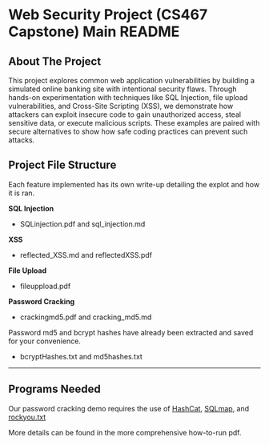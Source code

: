 # Web Security Project (CS467 Capstone) Main README

## About The Project
This project explores common web application vulnerabilities by building a simulated online banking site with intentional security flaws. Through hands-on experimentation with techniques like SQL Injection, file upload vulnerabilities, and Cross-Site Scripting (XSS), we demonstrate how attackers can exploit insecure code to gain unauthorized access, steal sensitive data, or execute malicious scripts. These examples are paired with secure alternatives to show how safe coding practices can prevent such attacks.

## Project File Structure
Each feature implemented has its own write-up detailing the explot and how it is ran.

**SQL Injection**
- SQLinjection.pdf and sql_injection.md

**XSS**
- reflected_XSS.md and reflectedXSS.pdf

**File Upload**
- fileuppload.pdf

**Password Cracking**
- crackingmd5.pdf and cracking_md5.md

Password md5 and bcrypt hashes have already been extracted and saved for your convenience.
- bcryptHashes.txt and md5hashes.txt

---
## Programs Needed
Our password cracking demo requires the use of [HashCat](https://hashcat.net/hashcat/), [SQLmap](https://sqlmap.org/), and [rockyou.txt](https://drive.google.com/file/d/1tyVm_HyQoSLawdCRhAzy59XzPNQ_Fyu4/view?usp=drive_link)

More details can be found in the more comprehensive how-to-run pdf.
